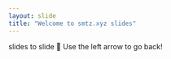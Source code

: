 ```yaml
---
layout: slide
title: "Welcome to smtz.xyz slides"
---
```

slides to slide :tada: 
Use the left arrow to go back!
